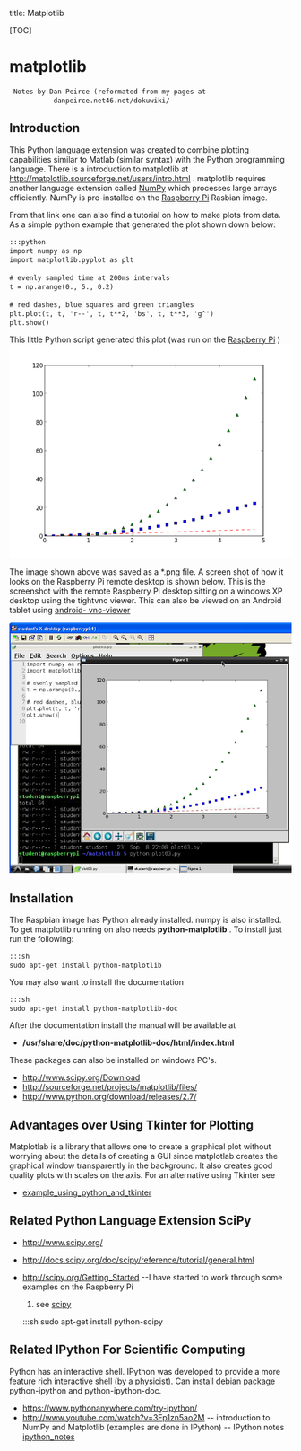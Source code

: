 title: Matplotlib

[TOC]

# matplotlib

     Notes by Dan Peirce (reformated from my pages at 
               danpeirce.net46.net/dokuwiki/

## Introduction

This Python language extension was created to combine plotting capabilities
similar to Matlab (similar syntax) with the Python programming language. There
is a introduction to matplotlib at
<http://matplotlib.sourceforge.net/users/intro.html> . matplotlib requires
another language extension called [ NumPy](http://www.numpy.org/) which
processes large arrays efficiently. NumPy is pre-installed on the [ Raspberry
Pi](raspberry_pi.html) Rasbian image.

From that link one can also find a tutorial on how to make plots from data. As
a simple python example that generated the plot shown down below:

    
    :::python
    import numpy as np
    import matplotlib.pyplot as plt
     
    # evenly sampled time at 200ms intervals
    t = np.arange(0., 5., 0.2)
     
    # red dashes, blue squares and green triangles
    plt.plot(t, t, 'r--', t, t**2, 'bs', t, t**3, 'g^')
    plt.show()

This little Python script generated this plot (was run on the [ Raspberry
Pi](raspberry_pi.html) ) ![](matplotlib/plot03.png)

The image shown above was saved as a *.png file. A screen shot of how it looks
on the Raspberry Pi remote desktop is shown below. This is the screenshot with
the remote Raspberry Pi desktop sitting on a windows XP desktop using the
tightvnc viewer. This can also be viewed on an Android tablet using [ android-
vnc-viewer](http://code.google.com/p/android-vnc-viewer/)

![](matplotlib/matplotlib_plot03.png)

## Installation

The Raspbian image has Python already installed. numpy is also installed. To
get matplotlib running on also needs **python-matplotlib** . To install just
run the following:

    
    :::sh
    sudo apt-get install python-matplotlib

You may also want to install the documentation

    
    :::sh
    sudo apt-get install python-matplotlib-doc

After the documentation install the manual will be available at

  * **/usr/share/doc/python-matplotlib-doc/html/index.html**

These packages can also be installed on windows PC's.

  * <http://www.scipy.org/Download>
  * <http://sourceforge.net/projects/matplotlib/files/>
  * <http://www.python.org/download/releases/2.7/>

## Advantages over Using Tkinter for Plotting

Matplotlab is a library that allows one to create a graphical plot without
worrying about the details of creating a GUI since matplotlab creates the
graphical window transparently in the background. It also creates good quality
plots with scales on the axis. For an alternative using Tkinter see

  * [example_using_python_and_tkinter](ultrasonic_ranger#example_using_python_and_tkinter)

## Related Python Language Extension SciPy

  * <http://www.scipy.org/>
  * <http://docs.scipy.org/doc/scipy/reference/tutorial/general.html>
  * <http://scipy.org/Getting_Started> \--I have started to work through some examples on the Raspberry Pi

    1. see [scipy](scipy.html)


    :::sh
    sudo apt-get install python-scipy

## Related IPython For Scientific Computing

Python has an interactive shell. IPython was developed to provide a more
feature rich interactive shell (by a physicist). Can install debian package
python-ipython and python-ipython-doc.

  * <https://www.pythonanywhere.com/try-ipython/>
  * <http://www.youtube.com/watch?v=3Fp1zn5ao2M> \-- introduction to NumPy and Matplotlib (examples are done in IPython) -- IPython notes [ipython_notes](ipython_notes.html)

